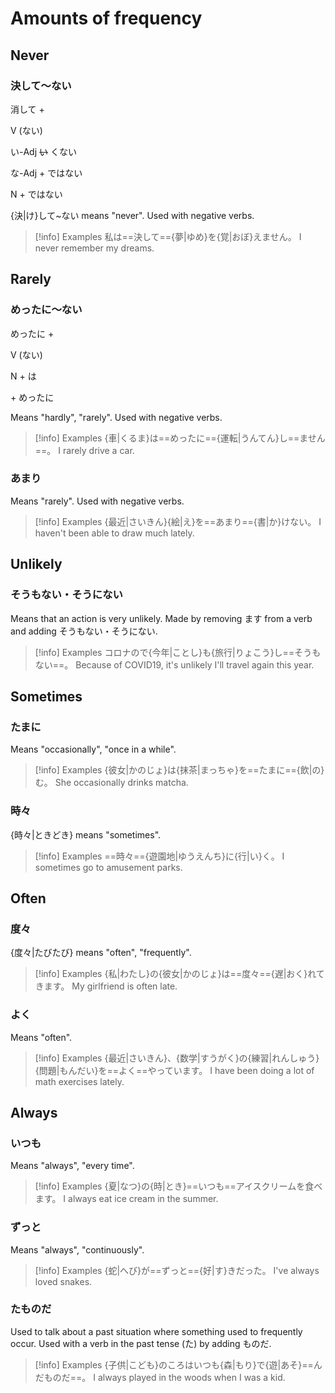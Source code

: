# Amounts of frequency

## Never

### 決して～ない

<div class="usage">
	<p class="iright">消して + </p>
<div class="ileft">
	<p><span class="box">V (ない)</span></p>
	<p><span class="box">い-Adj <strike>い</strike> くない</span></p>
	<p><span class="box">な-Adj + ではない</span></p>
	<p><span class="box">N + ではない</span></p>
</div>
</div>

{決|け}して~ない means "never". Used with negative verbs.

> [!info] Examples
> 私は==決して=={夢|ゆめ}を{覚|おぼ}えません。
> I never remember my dreams.

## Rarely

### めったに～ない

<div class="usage">
	<p class="r">めったに + </p>
<div class="">
	<p><span class="box">V (ない)</span></p>
</div>
</div>
<div class="usage">
<div class="">
	<p><span class="box">N + は</span></p>
</div>
	<p class="r">+ めったに</p>
</div>

Means "hardly", "rarely". Used with negative verbs.

> [!info] Examples
> {車|くるま}は==めったに=={運転|うんてん}し==ません==。
> I rarely drive a car.

### あまり

Means "rarely".
Used with negative verbs.

> [!info] Examples
> {最近|さいきん}{絵|え}を==あまり=={書|か}けない。
> I haven't been able to draw much lately.

## Unlikely

### そうもない・そうにない

Means that an action is very unlikely.
Made by removing ます from a verb and adding そうもない・そうにない.

> [!info] Examples
> コロナので{今年|ことし}も{旅行|りょこう}し==そうもない==。
> Because of COVID19, it's unlikely I'll travel again this year.

## Sometimes

### たまに

Means "occasionally", "once in a while".

> [!info] Examples
> {彼女|かのじょ}は{抹茶|まっちゃ}を==たまに=={飲|の}む。
> She occasionally drinks matcha.

### 時々

{時々|ときどき} means "sometimes".

> [!info] Examples
> ==時々=={遊園地|ゆうえんち}に{行|い}く。
> I sometimes go to amusement parks.

## Often

### 度々

{度々|たびたび} means "often", "frequently".

> [!info] Examples
> {私|わたし}の{彼女|かのじょ}は==度々=={遅|おく}れてきます。
> My girlfriend is often late.

### よく

Means "often".

> [!info] Examples
> {最近|さいきん}、{数学|すうがく}の{練習|れんしゅう}{問題|もんだい}を==よく==やっています。
> I have been doing a lot of math exercises lately.

## Always

### いつも

Means "always", "every time".

> [!info] Examples
> {夏|なつ}の{時|とき}==いつも==アイスクリームを食べます。
> I always eat ice cream in the summer.

### ずっと

Means "always", "continuously".

> [!info] Examples
> {蛇|へび}が==ずっと=={好|す}きだった。
> I've always loved snakes.

### たものだ

Used to talk about a past situation where something used to frequently occur.
Used with a verb in the past tense (た) by adding ものだ.

> [!info] Examples
> {子供|こども}のころはいつも{森|もり}で{遊|あそ}==んだものだ==。
> I always played in the woods when I was a kid.
